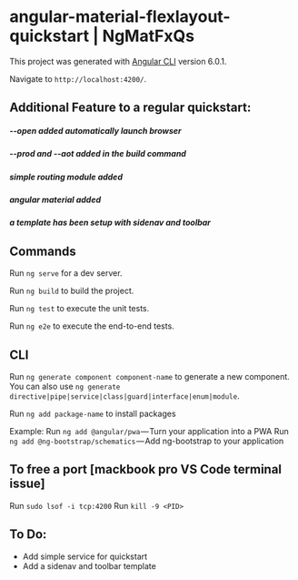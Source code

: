 # angular-material-flexlayout-quickstart | NgMatFxQs

This project was generated with [Angular CLI](https://github.com/angular/angular-cli) version 6.0.1.

Navigate to `http://localhost:4200/`.

## Additional Feature to a regular quickstart:

##### --open added automatically launch browser
##### --prod and --aot added in the build command
##### simple routing module added
##### angular material added
##### a template has been setup with sidenav and toolbar

## Commands

Run `ng serve` for a dev server.  

Run `ng build` to build the project. 

Run `ng test` to execute the unit tests.

Run `ng e2e` to execute the end-to-end tests.

## CLI

Run `ng generate component component-name` to generate a new component. 
You can also use `ng generate directive|pipe|service|class|guard|interface|enum|module`.

Run `ng add package-name` to install packages

Example:
    Run `ng add @angular/pwa` — Turn your application into a PWA
    Run `ng add @ng-bootstrap/schematics` — Add ng-bootstrap to your application

## To free a port [mackbook pro VS Code terminal issue]
Run `sudo lsof -i tcp:4200`
Run `kill -9 <PID>`

## To Do:

- Add simple service for quickstart
- Add a sidenav and toolbar template



